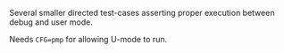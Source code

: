 Several smaller directed test-cases asserting proper execution between debug and user mode.

Needs `CFG=pmp` for allowing U-mode to run.
